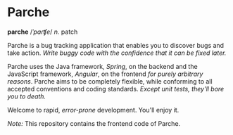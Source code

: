 # Parche

**parche** /_ˈpaɾʧe_/ _n._ patch

Parche is a bug tracking application that enables you to discover bugs and take action. _Write buggy code with the confidence that it can be fixed later._

Parche uses the Java framework, _Spring_, on the backend and the JavaScript framework, _Angular_, on the frontend _for purely arbitrary reasons_. Parche aims to be completely flexible, while conforming to all accepted conventions and coding standards. _Except unit tests, they'll bore you to death._

Welcome to rapid, _error-prone_ development. You'll enjoy it.

_Note:_ This repository contains the frontend code of Parche.
